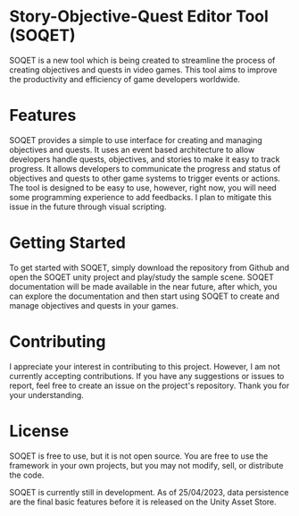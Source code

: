 # Story-Objective-Quest Editor Tool (SOQET)
SOQET is a new tool which is being created to streamline the process of creating objectives and quests in video games. This tool aims to improve the productivity and efficiency of game developers worldwide.

# Features
SOQET provides a simple to use interface for creating and managing objectives and quests. It uses an event based architecture to allow developers handle quests, objectives, and stories to make it easy to track progress. It allows developers to communicate the progress and status of objectives and quests to other game systems to trigger events or actions.
The tool is designed to be easy to use, however, right now, you will need some programming experience to add feedbacks. I plan to mitigate this issue in the future through visual scripting. 

# Getting Started
To get started with SOQET, simply download the repository from Github and open the SOQET unity project and play/study the sample scene. SOQET documentation will be made available in the near future, after which, you can explore the documentation and then start using SOQET to create and manage objectives and quests in your games.

# Contributing
I appreciate your interest in contributing to this project. However, I am not currently accepting contributions. If you have any suggestions or issues to report, feel free to create an issue on the project's repository. Thank you for your understanding.

# License
SOQET is free to use, but it is not open source. You are free to use the framework in your own projects, but you may not modify, sell, or distribute the code.


SOQET is currently still in development. As of 25/04/2023,  data persistence are the final basic features before it is released on the Unity Asset Store.
